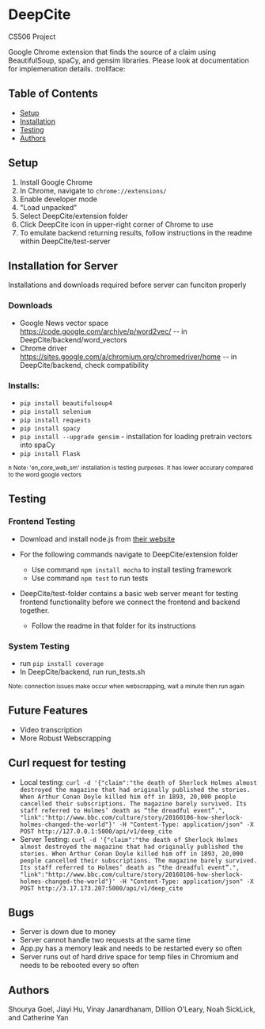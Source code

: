 # DeepCite
CS506 Project
<p> Google Chrome extension that finds the source of a claim using BeautifulSoup, spaCy, and gensim libraries. Please look at documentation for implemenation details. :trollface:</p>

## Table of Contents

* [Setup](#setup)
* [Installation](#installation)
* [Testing](#testing)
* [Authors](#authors)


## Setup

1. Install Google Chrome
2. In Chrome, navigate to `chrome://extensions/`
3. Enable developer mode
4. "Load unpacked" 
5. Select DeepCite/extension folder
6. Click DeepCite icon in upper-right corner of Chrome to use
7. To emulate backend returning results, follow instructions in the readme within DeepCite/test-server


## Installation for Server
Installations and downloads required before server can funciton properly

### Downloads
  * Google News vector space https://code.google.com/archive/p/word2vec/ -- in DeepCite/backend/word_vectors
  * Chrome driver https://sites.google.com/a/chromium.org/chromedriver/home -- in DeepCite/backend, check compatibility 


### Installs:

* `pip install beautifulsoup4`
* `pip install selenium`
* `pip install requests`
* `pip install spacy`
* `pip install --upgrade gensim` - installation for loading pretrain vectors into spaCy
* `pip install Flask`

<small>n Note: 'en_core_web_sm' installation is testing purposes. It has lower accurary compared to the word google vectors </small>


## Testing

### Frontend Testing
* Download and install node.js from <a href="https://nodejs.org/en/"> their website </a>
* For the following commands navigate to DeepCite/extension folder
  * Use command `npm install mocha` to install testing framework
  * Use command `npm test` to run tests


* DeepCite/test-folder contains a basic web server meant for testing frontend functionality before we connect the frontend and backend together.
  * Follow the readme in that folder for its instructions

### System Testing
* run `pip install coverage`
* In DeepCite/backend, run run_tests.sh 

<small>Note: connection issues make occur when webscrapping, wait a minute then run again</small>

## Future Features
* Video transcription
* More Robust Webscrapping

## Curl request for testing
* Local testing:
`curl -d '{"claim":"the death of Sherlock Holmes almost destroyed the magazine that had originally published the stories. When Arthur Conan Doyle killed him off in 1893, 20,000 people cancelled their subscriptions. The magazine barely survived. Its staff referred to Holmes’ death as “the dreadful event”.", "link":"http://www.bbc.com/culture/story/20160106-how-sherlock-holmes-changed-the-world"}' -H "Content-Type: application/json" -X POST http://127.0.0.1:5000/api/v1/deep_cite`
* Server Testing:
`curl -d '{"claim":"the death of Sherlock Holmes almost destroyed the magazine that had originally published the stories. When Arthur Conan Doyle killed him off in 1893, 20,000 people cancelled their subscriptions. The magazine barely survived. Its staff referred to Holmes’ death as “the dreadful event”.", "link":"http://www.bbc.com/culture/story/20160106-how-sherlock-holmes-changed-the-world"}' -H "Content-Type: application/json" -X POST http://3.17.173.207:5000/api/v1/deep_cite`

## Bugs
* Server is down due to money
* Server cannot handle two requests at the same time
* App.py has a memory leak and needs to be restarted every so often
* Server runs out of hard drive space for temp files in Chromium and needs to be rebooted every so often

## Authors
Shourya Goel, Jiayi Hu, Vinay Janardhanam, Dillion O'Leary, Noah SickLick, and Catherine Yan
